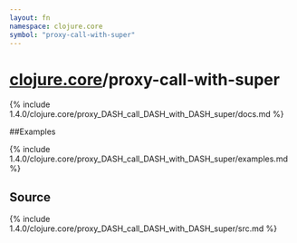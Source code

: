 ```yaml
---
layout: fn
namespace: clojure.core
symbol: "proxy-call-with-super"
---
```


# [clojure.core](../)/proxy-call-with-super

{% include 1.4.0/clojure.core/proxy_DASH_call_DASH_with_DASH_super/docs.md %}

##Examples

{% include 1.4.0/clojure.core/proxy_DASH_call_DASH_with_DASH_super/examples.md %}
## Source
{% include 1.4.0/clojure.core/proxy_DASH_call_DASH_with_DASH_super/src.md %}

